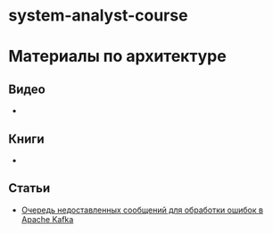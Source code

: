 # system-analyst-course

# Материалы по архитектуре
## Видео
- 


## Книги
- 

## Статьи
- [Очередь недоставленных сообщений для обработки ошибок в Apache Kafka](https://habr.com/ru/companies/slurm/articles/691682/)